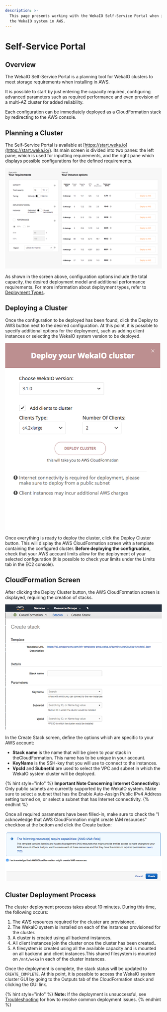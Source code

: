 ```yaml
---
description: >-
  This page presents working with the WekaIO Self-Service Portal when installing
  the WekaIO system in AWS.
---
```


# Self-Service Portal

## Overview

The WekaIO Self-Service Portal is a planning tool for WekaIO clusters to meet storage requirements when installing in AWS.

It is possible to start by just entering the capacity required, configuring advanced parameters such as required performance and even provision of a multi-AZ cluster for added reliability.

Each configuration can be immediately deployed as a CloudFormation stack by redirecting to the AWS console.

## Planning a Cluster

The Self-Service Portal is available at [https://start.weka.io](https://start.weka.io/). Its main screen is divided into two panes: the left pane, which is used for inputting requirements, and the right pane which displays possible configurations for the defined requirements.

![Self-Service Portal Main Screen](../../.gitbook/assets/01-calculator-overview.png)

As shown in the screen above, configuration options include the total capacity, the desired deployment model and additional performance requirements. For more information about deployment types, refer to [Deployment Types](deployment-types.md).

## Deploying a Cluster

Once the configuration to be deployed has been found, click the Deploy to AWS button next to the desired configuration. At this point, it is possible to specify additional options for the deployment, such as adding client instances or selecting the WekaIO system version to be deployed.

![Additional Deployment Options Dialog Box](../../.gitbook/assets/02-deploy-cluster.png)

Once everything is ready to deploy the cluster, click the Deploy Cluster button. This will display the AWS CloudFormation screen with a template containing the configured cluster. **Before deploying the configruation,** check that your AWS account limits allow for the deployment of your selected configuration \(it is possible to check your limits under the Limits tab in the EC2 console\).

## CloudFormation Screen

After clicking the Deploy Cluster button, the AWS CloudFormation screen is displayed, requiring the creation of stacks. 

![AWS Create Stack Screen](../../.gitbook/assets/03-cloudformation-create-stack.png)

In the Create Stack screen, define the options which are specific to your AWS account:

* **Stack name** is the name that will be given to your stack in  theCloudFormation. This name has to be unique in your account.
* **KeyName** is the SSH-key that you will use to connect to the instances.
* **VpcId** and **SubnetId** are used to select the VPC and subnet in which the WekaIO system cluster will be deployed.

{% hint style="info" %}
**Important Note Concerning Internet Connectivity:** Only public subnets are currently supported by the WekaIO system. Make sure to select a subnet that has the Enable Auto-Assign Public IPv4 Address setting turned on, or select a subnet that has Internet connectivity.
{% endhint %}

Once all required parameters have been filled-in, make sure to check the "I acknowledge that AWS CloudFormation might create IAM resources” checkbox at the bottom and click the Create button:

![AWS Check Box and Creation Dialog Box](../../.gitbook/assets/04-cloudformation-iam-creds.png)

## Cluster Deployment Process

The cluster deployment process takes about 10 minutes. During this time, the following occurs:

1. The AWS resources required for the cluster are provisioned.
2. The WekaIO system is installed on each of the instances provisioned for the cluster.
3. A cluster is created using all backend instances.
4. All client instances join the cluster once the cluster has been created..
5. A filesystem is created using all the available capacity and is mounted on all backend and client instances.This shared filesystem is mounted on `/mnt/weka` in each of the cluster instances.

Once the deployment is complete, the stack status will be updated to `CREATE_COMPLETE`. At this point, it is possible to access the WekaIO system cluster GUI by going to the Outputs tab of the CloudFormation stack and clicking the GUI link. 

{% hint style="info" %}
**Note:** If the deployment is unsuccessful, see [Troubleshooting](troubleshooting.md) for how to resolve common deployment issues.
{% endhint %}



